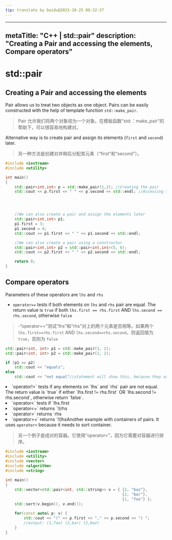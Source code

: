 ```yaml
---
tip: translate by baidu@2023-10-25 08:32:37
---
```

---

metaTitle: "C++ | std::pair"
description: "Creating a Pair and accessing the elements, Compare operators"
----------------------------------------------------------------------------

# std::pair

## Creating a Pair and accessing the elements

Pair allows us to treat two objects as one object. Pairs can be easily constructed with the help of template function `std::make_pair`.

> Pair 允许我们将两个对象视为一个对象。在模板函数“std:：make_pair”的帮助下，可以很容易地构建对。

Alternative way is to create pair and assign its elements (`first` and `second`) later.

> 另一种方法是创建对并稍后分配其元素（“first”和“second”）。

```cpp
#include <iostream>
#include <utility>

int main()
{
    std::pair<int,int> p = std::make_pair(1,2); //Creating the pair
    std::cout << p.first << " " << p.second << std::endl; //Accessing the elements




    //We can also create a pair and assign the elements later
    std::pair<int,int> p1;
    p1.first = 3;
    p1.second = 4;
    std::cout << p1.first << " " << p1.second << std::endl;

    //We can also create a pair using a constructor
    std::pair<int,int> p2 = std::pair<int,int>(5, 6);
    std::cout << p2.first << " " << p2.second << std::endl;

    return 0;
}

```

## Compare operators

Parameters of these operators are `lhs` and `rhs`

- `operator==` tests if both elements on `lhs` and `rhs` pair are equal. The return value is `true` if both `lhs.first == rhs.first` AND  `lhs.second == rhs.second`, otherwise `false`

> -“operator==”测试“lhs”和“rhs”对上的两个元素是否相等。如果两个 `lhs.first==rhs.first` AND `lhs.second==rhs.second`，则返回值为 `true`，否则为 `false`

```cpp
std::pair<int, int> p1 = std::make_pair(1, 2);
std::pair<int, int> p2 = std::make_pair(2, 2);

if (p1 == p2)
    std::cout << "equals";
else
    std::cout << "not equal"//statement will show this, because they are not identical

```

<li>
`operator!=`  tests if any elements on `lhs` and `rhs` pair are not equal. The return value is `true` if either `lhs.first != rhs.first` OR `lhs.second != rhs.second`, otherwise return `false`.
</li>
<li>
`operator<` tests if `lhs.first<rhs.first`, returns `true`. Otherwise, if `rhs.first<lhs.first` returns `false`. Otherwise, if `lhs.second<rhs.second` returns `true`, otherwise, returns `false`.
</li>
<li>
`operator<=` returns `!(rhs<lhs)`
</li>
<li>
`operator>` returns `rhs<lhs`
</li>
<li>
`operator>=` returns `!(lhs<rhs)`

Another example with containers of pairs. It uses `operator<` because it needs to sort container.

> 另一个例子是成对的容器。它使用“operator<”，因为它需要对容器进行排序。

</li>

```cpp
#include <iostream>
#include <utility>
#include <vector>
#include <algorithm>
#include <string>
 
int main()
{
    std::vector<std::pair<int, std::string>> v = { {2, "baz"},
                                                   {2, "bar"},
                                                   {1, "foo"} };
    std::sort(v.begin(), v.end());
 
    for(const auto& p: v) {
        std::cout << "(" << p.first << "," << p.second << ") ";
        //output: (1,foo) (2,bar) (2,baz)
    }
}

```
